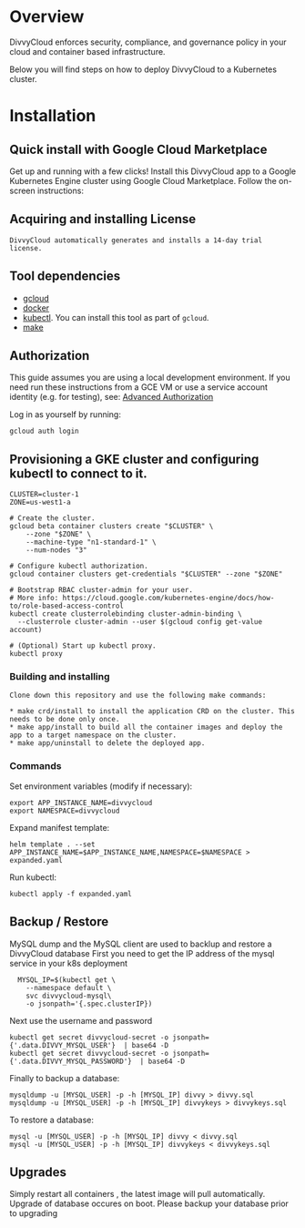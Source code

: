 
# Overview

DivvyCloud enforces security, compliance, and governance policy in your cloud and container based infrastructure.

Below you will find steps on how to deploy DivvyCloud to a Kubernetes cluster. 

# Installation

## Quick install with Google Cloud Marketplace

Get up and running with a few clicks! Install this DivvyCloud app to a Google
Kubernetes Engine cluster using Google Cloud Marketplace. Follow the on-screen
instructions:

## Acquiring and installing License 

	DivvyCloud automatically generates and installs a 14-day trial license.

## Tool dependencies

- [gcloud](https://cloud.google.com/sdk/)
- [docker](https://docs.docker.com/install/)
- [kubectl](https://kubernetes.io/docs/tasks/tools/install-kubectl/). You can install
  this tool as part of `gcloud`.
- [make](https://www.gnu.org/software/make/)

## Authorization

This guide assumes you are using a local development environment. If you need
run these instructions from a GCE VM or use a service account identity
(e.g. for testing), see: [Advanced Authorization](#advanced-authorization)

Log in as yourself by running:

```shell
gcloud auth login
```

## Provisioning a GKE cluster and configuring kubectl to connect to it.

```
CLUSTER=cluster-1
ZONE=us-west1-a

# Create the cluster.
gcloud beta container clusters create "$CLUSTER" \
    --zone "$ZONE" \
    --machine-type "n1-standard-1" \
    --num-nodes "3"

# Configure kubectl authorization.
gcloud container clusters get-credentials "$CLUSTER" --zone "$ZONE"

# Bootstrap RBAC cluster-admin for your user.
# More info: https://cloud.google.com/kubernetes-engine/docs/how-to/role-based-access-control
kubectl create clusterrolebinding cluster-admin-binding \
  --clusterrole cluster-admin --user $(gcloud config get-value account)

# (Optional) Start up kubectl proxy.
kubectl proxy
```



### Building and installing 
	Clone down this repository and use the following make commands:

	* make crd/install to install the application CRD on the cluster. This needs to be done only once.
	* make app/install to build all the container images and deploy the app to a target namespace on the cluster.
	* make app/uninstall to delete the deployed app.

### Commands

Set environment variables (modify if necessary):
```
export APP_INSTANCE_NAME=divvycloud
export NAMESPACE=divvycloud
```

Expand manifest template:
```
helm template . --set APP_INSTANCE_NAME=$APP_INSTANCE_NAME,NAMESPACE=$NAMESPACE > expanded.yaml
```

Run kubectl:
```
kubectl apply -f expanded.yaml
```


## Backup / Restore

MySQL dump and the MySQL client are used to backlup and restore a DivvyCloud database
First you need to get the IP address of the mysql service in your k8s deployment 

```
  MYSQL_IP=$(kubectl get \
    --namespace default \
    svc divvycloud-mysql\
    -o jsonpath='{.spec.clusterIP})

```

Next use the username and password
```
kubectl get secret divvycloud-secret -o jsonpath={'.data.DIVVY_MYSQL_USER'}  | base64 -D
kubectl get secret divvycloud-secret -o jsonpath={'.data.DIVVY_MYSQL_PASSWORD'}  | base64 -D
```

Finally to backup a database:
```
mysqldump -u [MYSQL_USER] -p -h [MYSQL_IP] divvy > divvy.sql
mysqldump -u [MYSQL_USER] -p -h [MYSQL_IP] divvykeys > divvykeys.sql
```

To restore a database:

```
mysql -u [MYSQL_USER] -p -h [MYSQL_IP] divvy < divvy.sql
mysql -u [MYSQL_USER] -p -h [MYSQL_IP] divvykeys < divvykeys.sql
```

## Upgrades

 Simply restart all containers , the latest image will pull automatically. Upgrade of database occures on boot.
 Please backup your database prior to upgrading

